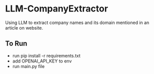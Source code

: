 # LLM-CompanyExtractor
Using LLM to extract company names and its domain mentioned in an article on website.

## To Run
* run pip install -r requirements.txt
* add OPENAI_API_KEY to env
* run main.py file
